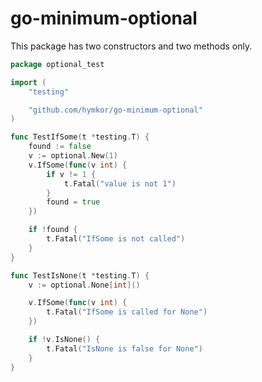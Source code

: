 go-minimum-optional
===================

This package has two constructors and two methods only.

```main_test.go
package optional_test

import (
    "testing"

    "github.com/hymkor/go-minimum-optional"
)

func TestIfSome(t *testing.T) {
    found := false
    v := optional.New(1)
    v.IfSome(func(v int) {
        if v != 1 {
            t.Fatal("value is not 1")
        }
        found = true
    })

    if !found {
        t.Fatal("IfSome is not called")
    }
}

func TestIsNone(t *testing.T) {
    v := optional.None[int]()

    v.IfSome(func(v int) {
        t.Fatal("IfSome is called for None")
    })

    if !v.IsNone() {
        t.Fatal("IsNone is false for None")
    }
}
```

